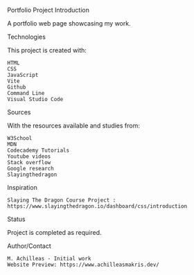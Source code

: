 Portfolio Project
Introduction

A portfolio web page showcasing my work.

Technologies

This project is created with:

    HTML
    CSS
    JavaScript
    Vite
    Github
    Command Line
    Visual Studio Code

Sources

With the resources available and studies from:

    W3School
    MDN
    Codecademy Tutorials
    Youtube videos
    Stack overflow
    Google research
    Slayingthedragon

Inspiration

    Slaying The Dragon Course Project : https://www.slayingthedragon.io/dashboard/css/introduction

Status

Project is completed as required.

Author/Contact

    M. Achilleas - Initial work
    Website Preview: https://www.achilleasmakris.dev/
    
